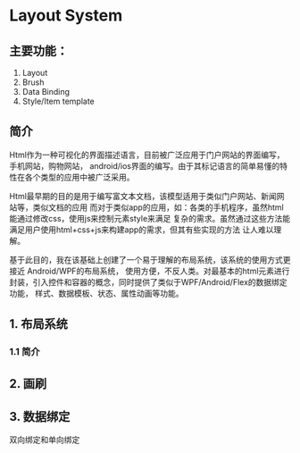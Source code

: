 # Layout System

## 主要功能：

1. Layout
2. Brush
3. Data Binding
4. Style/Item template

## 简介

Html作为一种可视化的界面描述语言，目前被广泛应用于门户网站的界面编写，手机网站，购物网站，
android/ios界面的编写。由于其标记语言的简单易懂的特性在各个类型的应用中被广泛采用。

Html最早期的目的是用于编写富文本文档，该模型适用于类似门户网站、新闻网站等，类似文档的应用
而对于类似app的应用，如：各类的手机程序，虽然html能通过修改css，使用js来控制元素style来满足
复杂的需求。虽然通过这些方法能满足用户使用html+css+js来构建app的需求，但其有些实现的方法
让人难以理解。

基于此目的，我在该基础上创建了一个易于理解的布局系统，该系统的使用方式更接近 Android/WPF的布局系统，
使用方便，不反人类。对最基本的html元素进行封装，引入控件和容器的概念，同时提供了类似于WPF/Android/Flex的数据绑定功能，
样式、数据模板、状态、属性动画等功能。 

## 1. 布局系统

### 1.1 简介


## 2. 画刷

## 3. 数据绑定

双向绑定和单向绑定


